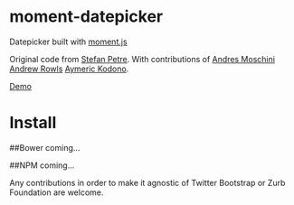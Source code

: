 moment-datepicker
=================

Datepicker built with [moment.js](http://momentjs.com/)

Original code from [Stefan Petre](http://www.eyecon.ro/bootstrap-datepicker/). 
With contributions of
[Andres Moschini](https://github.com/MakingSense/moment-datepicker)  
[Andrew Rowls](https://github.com/eternicode/bootstrap-datepicker)
[Aymeric Kodono](https://github.com/Aymkdn/Datepicker-for-Bootstrap).
 
[Demo](http://lcustodio.github.com/moment-datepicker)

Install
=======

##Bower
coming...

##NPM
coming...

Any contributions in order to make it agnostic of Twitter Bootstrap or Zurb Foundation are welcome.